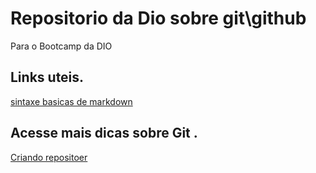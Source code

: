 #  Repositorio da Dio sobre git\github
Para o Bootcamp da DIO
## Links  uteis.
[sintaxe basicas de markdown](https://www.markdownguide.org/)
## Acesse                                     mais dicas sobre Git .
[Criando repositoer](https://drive.google.com/file/d/1IZu0qohv1JOmxjEra1lknDiiStU68bl4/view)
